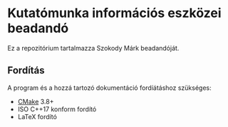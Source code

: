 # Kutatómunka információs eszközei beadandó

Ez a repozitórium tartalmazza Szokody Márk beadandóját.

## Fordítás

A program és a hozzá tartozó dokumentáció fordíátáshoz szükséges:

- [CMake](https://cmake.org/) 3.8+
- ISO C++17 konform fordító
- LaTeX fordító
